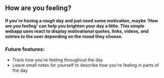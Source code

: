 ## How are you feeling?
#### If you're having a rough day and just need some motivation, maybe 'How are you feeling' can help you brighten your day a little. This simple webapp uses react to display motivational quotes, links, videos, and sotries to the user depending on the mood they choose.

### Future features:
* Track how you're feeling throughout the day
* Leave small notes for yourself to describe how you're feeling in parts of the day